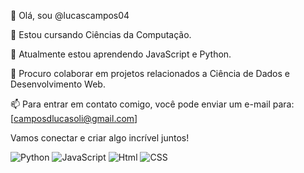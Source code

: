 👋 Olá, sou @lucascampos04

👀 Estou cursando Ciências da Computação.

🌱 Atualmente estou aprendendo JavaScript e Python.

💞️ Procuro colaborar em projetos relacionados a Ciência de Dados e Desenvolvimento Web.

📫 Para entrar em contato comigo, você pode enviar um e-mail para: [camposdlucasoli@gmail.com]

Vamos conectar e criar algo incrível juntos!

![Python](https://img.shields.io/badge/-Python-blue)
![JavaScript](https://img.shields.io/badge/-Javascript-blue)
![Html](https://img.shields.io/badge/-Html-blue)
![CSS](https://img.shields.io/badge/-Css-blue)




